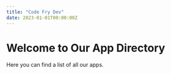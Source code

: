 ```yaml
---
title: "Code Fry Dev"
date: 2023-01-01T00:00:00Z
---
```


# Welcome to Our App Directory
Here you can find a list of all our apps.
